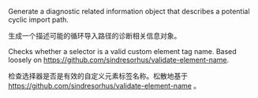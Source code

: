 Generate a diagnostic related information object that describes a potential cyclic import path.

生成一个描述可能的循环导入路径的诊断相关信息对象。

Checks whether a selector is a valid custom element tag name.
Based loosely on https://github.com/sindresorhus/validate-element-name.

检查选择器是否是有效的自定义元素标签名称。松散地基于 https://github.com/sindresorhus/validate-element-name
。